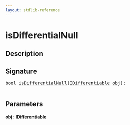 ```yaml
---
layout: stdlib-reference
---
```


# isDifferentialNull

## Description





## Signature 

<pre>
<span class="code_keyword">bool</span> <a href="isdifferentialnull-2e.html">isDifferentialNull</a>(<a href="../interfaces/idifferentiable-01/index.html" class="code_type">IDifferentiable</a> <a href="isdifferentialnull-2e.html#decl-obj" class="code_param">obj</a>);

</pre>

## Parameters

####  <a id="decl-obj"></a>obj  : [IDifferentiable](../interfaces/idifferentiable-01/index)

